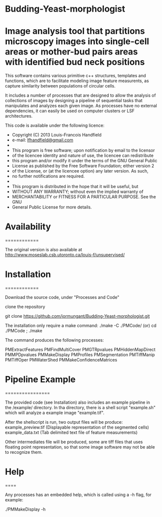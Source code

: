 # Budding-Yeast-morphologist

Image analysis tool that partitions microscopy images into single-cell areas or mother-bud pairs areas with identified bud neck positions
=========================================================

This software contains various primitive c++ structures, templates and functions,
which are to facilitate modeling image feature measurents, as capture similarity
between populations of circular cells.

It includes a number of processes that are designed to allow the analysis of
collections of images by designing a pipeline of sequential tasks that manipulates
and analyzes each given image. As processes have no external dependencies, it can
easily be used on computer clusters or LSF architectures.

This code is available under the following licence:

 * Copyright (C) 2013 Louis-Francois Handfield
 * e-mail: lfhandfield@gmail.com
 *
 * This program is free software; upon notification by email to the licensor
 * of the licencee identity and nature of use, the licencee can redistribute
 * this program and/or modify it under the terms of the GNU General Public
 * License as published by the Free Software Foundation; either version 2 
 * of the License, or (at the licencee option) any later version. As such,
 * no further notifications are required.
 *
 * This program is distributed in the hope that it will be useful, but
 * WITHOUT ANY WARRANTY; without even the implied warranty of
 * MERCHANTABILITY or FITNESS FOR A PARTICULAR PURPOSE.  See the GNU
 * General Public License for more details.

# Availability
============

The original version is also available at 
http://www.moseslab.csb.utoronto.ca/louis-f/unsupervised/

# Installation
============

Download the source code, under "Processes and Code"

clone the repository

git clone https://github.com/jormungant/Budding-Yeast-morphologist.git

The installation only require a make command:
	./make -C ./PMCode/
(or)	cd ./PMCode ; ./make

The command produces the following processes:

PMExtractFeatures
PMFindMultiCover
PMGTRpvalues
PMHiddenMapDirect
PMMPDpvalues
PMMakeDisplay
PMProfiles
PMSegmentation
PMTiffManip
PMTiffOper
PMWaterShed
PMMakeConfidenceMatrices

# Pipeline Example
================

The provided code (see Installation) also includes an example pipeline in the
/example/ directory. In tha directory, there is a shell script "example.sh" which
will analyze a example image "example.tif".

After the shellscript is run, two output files will be produce:
	example_preview.tif	(Displayable representation of the segmented cells)
	example_data.txt	(Tab delimited text file of feature measurements)

Other intermediates file will be produced, some are tiff files that uses floating
point representation, so that some image software may not be able to recognize them.

# Help
====

Any processes has an embedded help, which is called using a -h flag, for example:

./PMMakeDisplay -h
